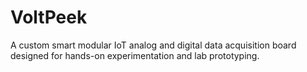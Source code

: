 # VoltPeek
A custom smart modular IoT analog and digital data acquisition board designed for hands-on experimentation and lab prototyping.
